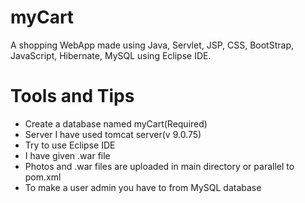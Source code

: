 # myCart
 A shopping WebApp made using Java, Servlet, JSP, CSS, BootStrap, JavaScript, Hibernate, MySQL using Eclipse IDE.
# Tools and Tips
 * Create a database named myCart(Required)
 * Server I have used tomcat server(v 9.0.75)
 * Try to use Eclipse IDE
 * I have given .war file
 * Photos and .war files are uploaded in main directory or parallel to pom.xml
 * To make a user admin you have to from MySQL database
